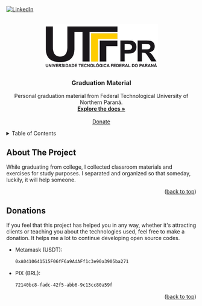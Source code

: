<div id="top"></div>

[![LinkedIn][linkedin-shield]][linkedin-url]

<!-- PROJECT LOGO -->
<br />
<div align="center">
  <a href="https://github.com/rinaldilucas/graduation-material">
    <img src="./_readme/logo.png" alt="Logo" width="300" height="119">
  </a>

  <h3 align="center">Graduation Material</h3>

  <p align="center">
    Personal graduation material from Federal Technological University of Northern Paraná.
    <br />
    <a href="https://github.com/rinaldilucas/graduation-material"><strong>Explore the docs »</strong></a>
    <br />
    <br />    
    <a href="#donations">Donate</a>       
  </p>
</div>

<!-- TABLE OF CONTENTS -->
<details>
  <summary>Table of Contents</summary>
  <ol>
    <li>
      <a href="#about-the-project">About The Project</a>       
    </li>     
    <li><a href="#donations">Donations</a></li>
  </ol>
</details>

<!-- ABOUT THE PROJECT -->

## About The Project

While graduating from college, I collected classroom materials and exercises for study purposes. I separated and organized so that someday, luckily, it will help someone.



<p align="right">(<a href="#top">back to top</a>)</p>

<!-- ACKNOWLEDGMENTS -->

## Donations

If you feel that this project has helped you in any way, whether it's attracting clients or teaching you about the technologies used, feel free to make a donation.
It helps me a lot to continue developing open source codes.

-   Metamask (USDT):
    ```sh
    0xA0410641515F06fF6a9AdAFf1c3e90a3905ba271
    ```
-   PIX (BRL):
    ```sh
    72140bc8-fadc-42f5-abb6-9c13cc80a59f
    ```

<p align="right">(<a href="#top">back to top</a>)</p>

<!-- MARKDOWN LINKS & IMAGES -->
<!-- https://www.markdownguide.org/basic-syntax/#reference-style-links -->

[linkedin-shield]: https://img.shields.io/badge/-LinkedIn-black.svg?style=for-the-badge&logo=linkedin&colorB=555
[linkedin-url]: https://www.linkedin.com/in/rinaldilucas/
